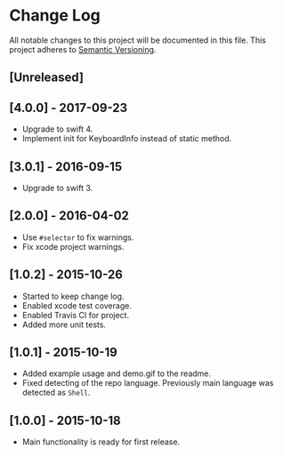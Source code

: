 # Change Log
All notable changes to this project will be documented in this file.
This project adheres to [Semantic Versioning](http://semver.org/).

## [Unreleased]

## [4.0.0] - 2017-09-23
- Upgrade to swift 4.
- Implement init for KeyboardInfo instead of static method.

## [3.0.1] - 2016-09-15
- Upgrade to swift 3.

## [2.0.0] - 2016-04-02
- Use `#selector` to fix warnings.
- Fix xcode project warnings.

## [1.0.2] - 2015-10-26
- Started to keep change log.
- Enabled xcode test coverage.
- Enabled Travis CI for project.
- Added more unit tests.

## [1.0.1] - 2015-10-19
- Added example usage and demo.gif to the readme.
- Fixed detecting of the repo language. Previously main language was detected
as `Shell`.

## [1.0.0] - 2015-10-18
- Main functionality is ready for first release.
